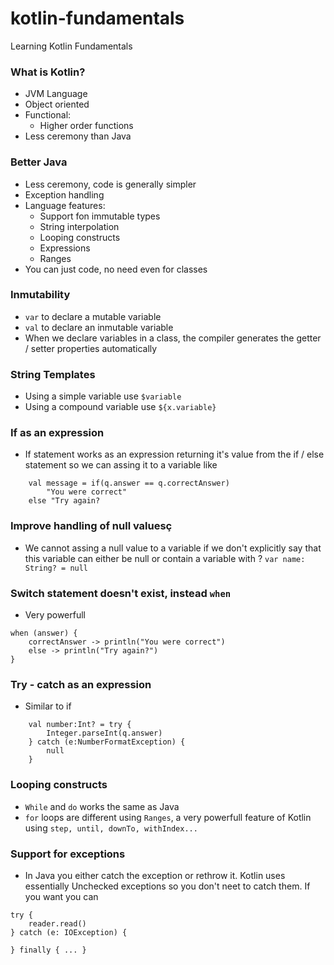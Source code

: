 # kotlin-fundamentals
Learning Kotlin Fundamentals

### What is Kotlin?
- JVM Language
- Object oriented
- Functional:
    - Higher order functions
- Less ceremony than Java

### Better Java
- Less ceremony, code is generally simpler
- Exception handling
- Language features:
    - Support fon immutable types
    - String interpolation
    - Looping constructs
    - Expressions
    - Ranges
- You can just code, no need even for classes

### Inmutability
- `var` to declare a mutable variable
- `val` to declare an inmutable variable
- When we declare variables in a class, the compiler generates the getter / setter properties automatically

### String Templates
- Using a simple variable use `$variable`
- Using a compound variable use `${x.variable}`

### If as an expression
- If statement works as an expression returning it's value from the if / else statement so we can assing it 
to a variable like
```
    val message = if(q.answer == q.correctAnswer)
        "You were correct"
    else "Try again?
```

### Improve handling of null valuesç
- We cannot assing a null value to a variable if we don't explicitly say that this variable can either be null or contain a variable with ? `var name: String? = null`

### Switch statement doesn't exist, instead `when`
- Very powerfull
```
when (answer) {
    correctAnswer -> println("You were correct")
    else -> println("Try again?")
}
```   

### Try - catch as an expression
- Similar to if
```
    val number:Int? = try {
        Integer.parseInt(q.answer)
    } catch (e:NumberFormatException) {
        null
    }
```

### Looping constructs
- `While` and `do` works the same as Java
- `for` loops are different using `Ranges`, a very powerfull feature of Kotlin using `step, until, downTo, withIndex...`

### Support for exceptions
- In Java you either catch the exception or rethrow it. Kotlin uses essentially Unchecked exceptions so you don't neet to catch them.
If you want you can
```
try {
    reader.read()
} catch (e: IOException) {

} finally { ... }
```

